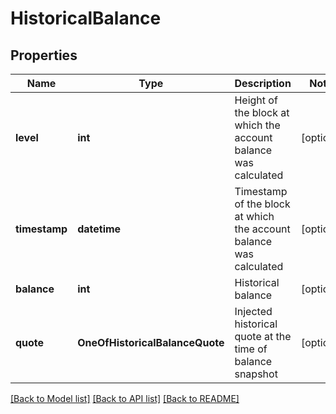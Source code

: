 # HistoricalBalance

## Properties
Name | Type | Description | Notes
------------ | ------------- | ------------- | -------------
**level** | **int** | Height of the block at which the account balance was calculated | [optional] 
**timestamp** | **datetime** | Timestamp of the block at which the account balance was calculated | [optional] 
**balance** | **int** | Historical balance | [optional] 
**quote** | **OneOfHistoricalBalanceQuote** | Injected historical quote at the time of balance snapshot | [optional] 

[[Back to Model list]](../README.md#documentation-for-models) [[Back to API list]](../README.md#documentation-for-api-endpoints) [[Back to README]](../README.md)

